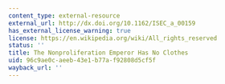 ```yaml
---
content_type: external-resource
external_url: http://dx.doi.org/10.1162/ISEC_a_00159
has_external_license_warning: true
license: https://en.wikipedia.org/wiki/All_rights_reserved
status: ''
title: The Nonproliferation Emperor Has No Clothes
uid: 96c9ae0c-aeeb-43e1-b77a-f92808d5cf5f
wayback_url: ''
---
```

